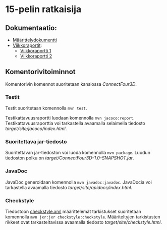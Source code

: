 # 15-pelin ratkaisija

## Dokumentaatio:
- [Määrittelydokumentti](https://github.com/pyigyli/15-puzzle-solver/blob/master/dokumentaatio/määrittelydokumentti.md)
- [Viikkoraportit](https://github.com/pyigyli/15-puzzle-solver/tree/master/dokumentaatio/viikkoraportit):
  - [Viikkoraportti 1](https://github.com/pyigyli/15-puzzle-solver/blob/master/dokumentaatio/viikkoraportit/viikko-1.md)
  - [Viikkoraportti 2](https://github.com/pyigyli/15-puzzle-solver/blob/master/dokumentaatio/viikkoraportit/viikko-2.md)

## Komentorivitoiminnot
Komentorivin komennot suoritetaan kansiossa *ConnectFour3D*.

### Testit
Testit suoritetaan komennolla `mvn test`.

Testikattavuusraportti luodaan komennolla `mvn jacoco:report`.
Testikattavuusraporttia voi tarkastella avaamalla selaimella tiedosto *target/site/jacoco/index.html*.

### Suoritettava jar-tiedosto
Suoritettavan jar-tiedoston voi luoda komennolla `mvn package`.
Luodun tiedoston polku on *target/ConnectFour3D-1.0-SNAPSHOT.jar*.

### JavaDoc
JavaDoc generoidaan komennolla `mvn javadoc:javadoc`.
JavaDocia voi tarkastella avaamalla tiedosto *target/site/apidocs/index.html*.

### Checkstyle
Tiedostoon [checkstyle.xml](https://github.com/pyigyli/ot-harjoitustyo/blob/master/harjoitustyo/ConnectFour3D/checkstyle.xml) määrittelemät tarkistukset suoritetaan komennolla `mvn jxr:jxr checkstyle:checkstyle`.
Määriteltyjen tarkistusten rikkeet ovat tarkasteltavissa avaamalla tiedosto *target/site/checkstyle.html*.